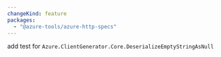 ```yaml
---
changeKind: feature
packages:
  - "@azure-tools/azure-http-specs"
---
```


add test for `Azure.ClientGenerator.Core.DeserializeEmptyStringAsNull`

